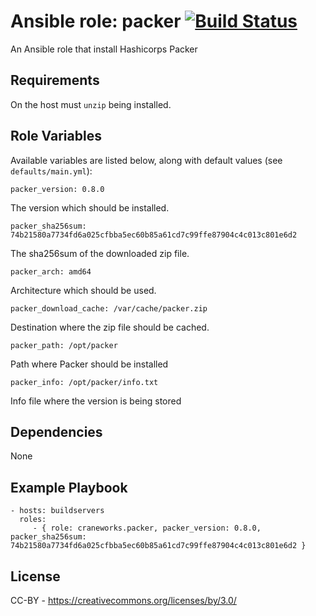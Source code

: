 Ansible role: packer [![Build Status](https://travis-ci.org/craneworks/ansible-packer.png)](https://travis-ci.org/craneworks/ansible-packer)
=========

An Ansible role that install Hashicorps Packer

Requirements
------------

On the host must `unzip` being installed.

Role Variables
--------------

Available variables are listed below, along with default values (see `defaults/main.yml`):

	packer_version: 0.8.0

The version which should be installed.

	packer_sha256sum: 74b21580a7734fd6a025cfbba5ec60b85a61cd7c99ffe87904c4c013c801e6d2

The sha256sum of the downloaded zip file.

	packer_arch: amd64

Architecture which should be used.

	packer_download_cache: /var/cache/packer.zip

Destination where the zip file should be cached.

	packer_path: /opt/packer

Path where Packer should be installed

	packer_info: /opt/packer/info.txt

Info file where the version is being stored

Dependencies
------------

None

Example Playbook
----------------

    - hosts: buildservers
      roles:
         - { role: craneworks.packer, packer_version: 0.8.0, packer_sha256sum: 74b21580a7734fd6a025cfbba5ec60b85a61cd7c99ffe87904c4c013c801e6d2 }

License
-------

CC-BY - https://creativecommons.org/licenses/by/3.0/
